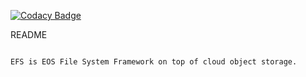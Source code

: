 [![Codacy Badge](https://app.codacy.com/project/badge/Grade/fcadcae5db684cdca8b0a1470583e05a)](https://www.codacy.com?utm_source=github.com&amp;utm_medium=referral&amp;utm_content=Seagate/efs&amp;utm_campaign=Badge_Grade)

README
~~~~~~

EFS is EOS File System Framework on top of cloud object storage.

